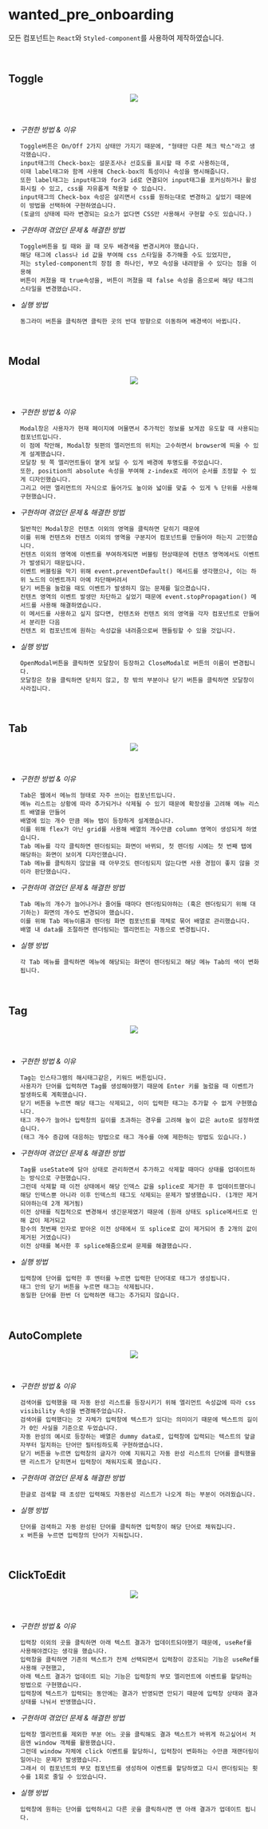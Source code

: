 # wanted_pre_onboarding

모든 컴포넌트는 `React`와 `Styled-component`를 사용하여 제작하였습니다.

<br />

Toggle
------

<p align="center">
  <img src= https://user-images.githubusercontent.com/80025242/152874365-f164f972-d953-4daa-972d-c5db9dd5ed9c.gif />
</p>

<br />

- *구현한 방법 & 이유*

  ```
  Toggle버튼은 On/Off 2가지 상태만 가지기 때문에, "형태만 다른 체크 박스"라고 생각했습니다.
  input태그의 Check-box는 설문조사나 선호도를 표시할 때 주로 사용하는데, 
  이때 label태그와 함께 사용해 Check-box의 특성이나 속성을 명시해줍니다.
  또한 label태그는 input태그와 for과 id로 연결되어 input태그를 포커싱하거나 활성화시킬 수 있고, css를 자유롭게 적용할 수 있습니다.
  input태그의 Check-box 속성은 살리면서 css를 원하는대로 변경하고 싶었기 때문에 이 방법을 선택하여 구현하였습니다.
  (토글의 상태에 따라 변경되는 요소가 없다면 CSS만 사용해서 구현할 수도 있습니다.)
  ```

- *구현하며 겪었던 문제 & 해결한 방법*
  
  ```
  Toggle버튼을 킬 때와 끌 때 모두 배경색을 변경시켜야 했습니다.
  해당 태그에 class나 id 값을 부여해 css 스타일을 추가해줄 수도 있었지만,
  저는 styled-component의 장점 중 하나인, 부모 속성을 내려받을 수 있다는 점을 이용해
  버튼이 켜졌을 때 true속성을, 버튼이 꺼졌을 때 false 속성을 줌으로써 해당 태그의 스타일을 변경했습니다.
  ```
  
- *실행 방법*

  ```
  동그라미 버튼을 클릭하면 클릭한 곳의 반대 방향으로 이동하며 배경색이 바뀝니다.
  ```

<br />

Modal
-----

<p align="center">
  <img src="https://user-images.githubusercontent.com/80025242/152874431-023ba5ee-0da3-4c65-89f5-51f96c190590.gif" />
</p>

<br />

- *구현한 방법 & 이유*

  ```
  Modal창은 사용자가 현재 페이지에 머물면서 추가적인 정보를 보게끔 유도할 때 사용되는 컴포넌트입니다.
  이 점에 착안해, Modal창 뒷편의 엘리먼트의 위치는 고수하면서 browser에 띄울 수 있게 설계했습니다.
  모달창 뒷 쪽 엘리먼트들이 옅게 보일 수 있게 배경에 투명도를 주었습니다.
  또한, position의 absolute 속성을 부여해 z-index로 레이어 순서를 조정할 수 있게 디자인했습니다. 
  그리고 어떤 엘리먼트의 자식으로 들어가도 높이와 넓이를 맞출 수 있게 % 단위를 사용해 구현했습니다.
  ```

- *구현하며 겪었던 문제 & 해결한 방법*
  
  ```
  일반적인 Modal창은 컨텐츠 이외의 영역을 클릭하면 닫히기 때문에 
  이를 위해 컨텐츠와 컨텐츠 이외의 영역을 구분지어 컴포넌트를 만들어야 하는지 고민했습니다.
  컨텐츠 이외의 영역에 이벤트를 부여하게되면 버블링 현상때문에 컨텐츠 영역에서도 이벤트가 발생되기 때문입니다.
  이벤트 버블링을 막기 위해 event.preventDefault() 메서드를 생각했으나, 이는 하위 노드의 이벤트까지 아예 차단해버려서
  닫기 버튼을 눌렀을 때도 이벤트가 발생하지 않는 문제를 일으켰습니다.
  컨텐츠 영역의 이벤트 발생만 차단하고 싶었기 때문에 event.stopPropagation() 메서드를 사용해 해결하였습니다.
  이 메서드를 사용하고 싶지 않다면, 컨텐츠와 컨텐츠 외의 영역을 각자 컴포넌트로 만들어서 분리한 다음
  컨텐츠 외 컴포넌트에 원하는 속성값을 내려줌으로써 핸들링할 수 있을 것입니다.
  ```
  
- *실행 방법*

  ```
  OpenModal버튼을 클릭하면 모달창이 등장하고 CloseModal로 버튼의 이름이 변경됩니다.
  모달창은 창을 클릭하면 닫히지 않고, 창 밖의 부분이나 닫기 버튼을 클릭하면 모달창이 사라집니다.
  ```

<br />

Tab
---

<p align="center">
  <img src="https://user-images.githubusercontent.com/80025242/152874410-553d13c4-f7c7-4b75-8282-08c73e41b620.gif" />
</p>

<br />

- *구현한 방법 & 이유*

  ```
  Tab은 웹에서 메뉴의 형태로 자주 쓰이는 컴포넌트입니다.
  메뉴 리스트는 상황에 따라 추가되거나 삭제될 수 있기 때문에 확장성을 고려해 메뉴 리스트 배열을 만들어
  배열에 있는 개수 만큼 메뉴 탭이 등장하게 설계했습니다.
  이를 위해 flex가 아닌 grid를 사용해 배열의 개수만큼 column 영역이 생성되게 하였습니다.
  Tab 메뉴를 각각 클릭하면 렌더링되는 화면이 바뀌되, 첫 렌더링 시에는 첫 번째 탭에 해당하는 화면이 보이게 디자인했습니다.
  Tab 메뉴를 클릭하지 않았을 때 아무것도 렌더링되지 않는다면 사용 경험이 좋지 않을 것이라 판단했습니다.
  ```

- *구현하며 겪었던 문제 & 해결한 방법*
  
  ```
  Tab 메뉴의 개수가 늘어나거나 줄어들 때마다 렌더링되야하는 (혹은 렌더링되기 위해 대기하는) 화면의 개수도 변경되야 했습니다.
  이를 위해 Tab 메뉴이름과 렌더링 화면 컴포넌트를 객체로 묶어 배열로 관리했습니다.
  배열 내 data를 조절하면 렌더링되는 엘리먼트는 자동으로 변경됩니다.
  ```
  
- *실행 방법*

  ```
  각 Tab 메뉴를 클릭하면 메뉴에 해당되는 화면이 렌더링되고 해당 메뉴 Tab의 색이 변화됩니다.
  ```

<br />

Tag
---

<p align="center">
  <img src="https://user-images.githubusercontent.com/80025242/152874379-7a9d30ae-9a78-4241-81b0-6091ea3bd66f.gif" />
</p>

<br />

- *구현한 방법 & 이유*

  ```
  Tag는 인스타그램의 해시태그같은, 키워드 버튼입니다.
  사용자가 단어를 입력하면 Tag를 생성해야했기 때문에 Enter 키를 눌렀을 때 이벤트가 발생하도록 계획했습니다.
  닫기 버튼을 누르면 해당 태그는 삭제되고, 이미 입력한 태그는 추가할 수 없게 구현했습니다.
  태그 개수가 늘어나 입력창의 길이를 초과하는 경우를 고려해 높이 값은 auto로 설정하였습니다.
  (태그 개수 증감에 대응하는 방법으로 태그 개수를 아예 제한하는 방법도 있습니다.)
  ```

- *구현하며 겪었던 문제 & 해결한 방법*
  
  ```
  Tag를 useState에 담아 상태로 관리하면서 추가하고 삭제할 때마다 상태를 업데이트하는 방식으로 구현했습니다.
  그런데 삭제할 때 이전 상태에서 해당 인덱스 값을 splice로 제거한 후 업데이트했더니
  해당 인덱스뿐 아니라 이후 인덱스의 태그도 삭제되는 문제가 발생했습니다. (1개만 제거되야하는데 2개 제거됨)
  이전 상태를 직접적으로 변경해서 생긴문제였기 때문에 (원래 상태도 splice메서드로 인해 값이 제거되고 
  함수의 첫번째 인자로 받아온 이전 상태에서 또 splice로 값이 제거되어 총 2개의 값이 제거된 거였습니다)
  이전 상태를 복사한 후 splice해줌으로써 문제를 해결했습니다.
  ```
  
- *실행 방법*

  ```
  입력창에 단어를 입력한 후 엔터를 누르면 입력한 단어대로 태그가 생성됩니다.
  태그 안의 닫기 버튼을 누르면 태그는 삭제됩니다.
  동일한 단어를 한번 더 입력하면 태그는 추가되지 않습니다.
  ```

<br />

AutoComplete
------------

<p align="center">
  <img src="https://user-images.githubusercontent.com/80025242/152874473-1ca257e0-fc4a-46b8-bc6a-ef24bc2a8f3b.gif" />
</p>

<br />

- *구현한 방법 & 이유*

  ```
  검색어를 입력했을 때 자동 완성 리스트를 등장시키기 위해 엘리먼트 속성값에 따라 css visibility 속성을 변경해주었습니다.
  검색어를 입력했다는 것 자체가 입력창에 텍스트가 있다는 의미이기 때문에 텍스트의 길이가 0인 사실을 기준으로 두었습니다.
  자동 완성의 예시로 등장하는 배열은 dummy data로, 입력창에 입력되는 텍스트의 앞글자부터 일치하는 단어만 필터링하도록 구현하였습니다.
  닫기 버튼을 누르면 입력창의 글자가 아예 지워지고 자동 완성 리스트의 단어를 클릭했을 땐 리스트가 닫히면서 입력창이 채워지도록 했습니다.
  ```

- *구현하며 겪었던 문제 & 해결한 방법*
  
  ```
  한글로 검색할 때 초성만 입력해도 자동완성 리스트가 나오게 하는 부분이 어려웠습니다.
  ```
  
- *실행 방법*

  ```
  단어를 검색하고 자동 완성된 단어를 클릭하면 입력창이 해당 단어로 채워집니다.
  x 버튼을 누르면 입력창의 단어가 지워집니다.
  ```

<br />

ClickToEdit
-----------

<p align="center">
  <img src="https://user-images.githubusercontent.com/80025242/152874447-27cb083a-1655-4842-9d9b-353eba9ca369.gif" />
</p>

<br />

- *구현한 방법 & 이유*

  ```
  입력창 이외의 곳을 클릭하면 아래 텍스트 결과가 업데이트되야했기 때문에, useRef를 사용해야겠다는 생각을 했습니다.
  입력창을 클릭하면 기존의 텍스트가 전체 선택되면서 입력창이 강조되는 기능은 useRef를 사용해 구현했고,
  아래 텍스트 결과가 업데이트 되는 기능은 입력창의 부모 엘리먼트에 이벤트를 할당하는 방법으로 구현했습니다.
  입력창에 텍스트가 입력되는 동안에는 결과가 반영되면 안되기 때문에 입력창 상태와 결과 상태를 나눠서 반영했습니다.
  ```

- *구현하며 겪었던 문제 & 해결한 방법*
  
  ```
  입력창 엘리먼트를 제외한 부분 어느 곳을 클릭해도 결과 텍스트가 바뀌게 하고싶어서 처음엔 window 객체를 활용했습니다.
  그런데 window 자체에 click 이벤트를 할당하니, 입력창이 변화하는 수만큼 재랜더링이 일어나는 문제가 발생했습니다.
  그래서 이 컴포넌트의 부모 컴포넌트를 생성하여 이벤트를 할당하였고 다시 랜더링되는 횟수를 1회로 줄일 수 있었습니다.
  ```
  
- *실행 방법*

  ```
  입력창에 원하는 단어를 입력하시고 다른 곳을 클릭하시면 맨 아래 결과가 업데이트 됩니다.
  ```

<br />
